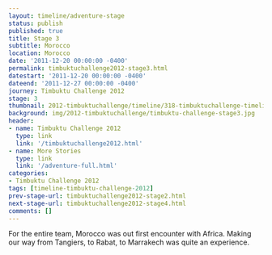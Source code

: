 ```yaml
---
layout: timeline/adventure-stage
status: publish
published: true
title: Stage 3
subtitle: Morocco
location: Morocco
date: '2011-12-20 00:00:00 -0400'
permalink: timbuktuchallenge2012-stage3.html
datestart: '2011-12-20 00:00:00 -0400'
dateend: '2011-12-27 00:00:00 -0400'
journey: Timbuktu Challenge 2012
stage: 3
thumbnail: 2012-timbuktuchallenge/timeline/318-timbuktuchallenge-timeline-thumb.jpg
background: img/2012-timbuktuchallenge/timbuktu-challenge-stage3.jpg
header:
- name: Timbuktu Challenge 2012
  type: link
  link: '/timbuktuchallenge2012.html'
- name: More Stories
  type: link
  link: '/adventure-full.html'
categories:
- Timbuktu Challenge 2012
tags: [timeline-timbuktu-challenge-2012]
prev-stage-url: timbuktuchallenge2012-stage2.html
next-stage-url: timbuktuchallenge2012-stage4.html
comments: []
---
```

For the entire team, Morocco was out first encounter with Africa. Making our way from Tangiers, to Rabat, to Marrakech was quite an experience.
